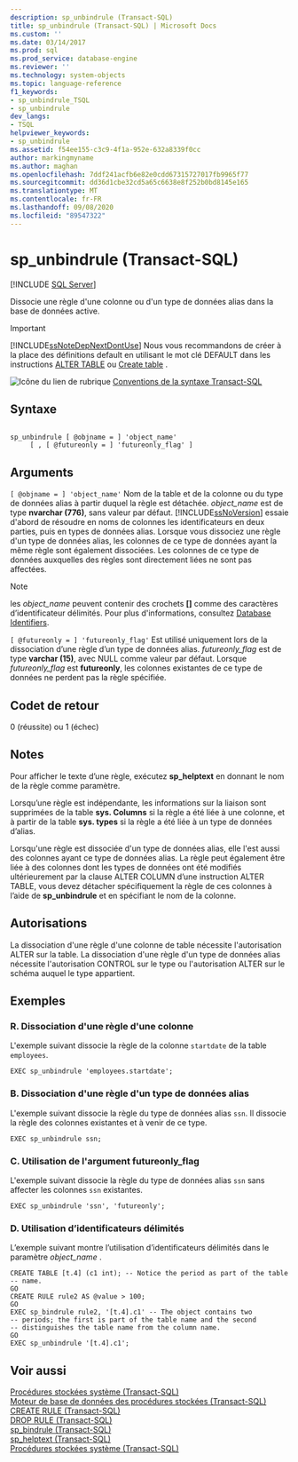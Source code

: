 ```yaml
---
description: sp_unbindrule (Transact-SQL)
title: sp_unbindrule (Transact-SQL) | Microsoft Docs
ms.custom: ''
ms.date: 03/14/2017
ms.prod: sql
ms.prod_service: database-engine
ms.reviewer: ''
ms.technology: system-objects
ms.topic: language-reference
f1_keywords:
- sp_unbindrule_TSQL
- sp_unbindrule
dev_langs:
- TSQL
helpviewer_keywords:
- sp_unbindrule
ms.assetid: f54ee155-c3c9-4f1a-952e-632a8339f0cc
author: markingmyname
ms.author: maghan
ms.openlocfilehash: 7ddf241acfb6e82e0cdd67315727017fb9965f77
ms.sourcegitcommit: dd36d1cbe32cd5a65c6638e8f252b0bd8145e165
ms.translationtype: MT
ms.contentlocale: fr-FR
ms.lasthandoff: 09/08/2020
ms.locfileid: "89547322"
---
```

# <a name="sp_unbindrule-transact-sql"></a>sp_unbindrule (Transact-SQL)
[!INCLUDE [SQL Server](../../includes/applies-to-version/sqlserver.md)]

  Dissocie une règle d'une colonne ou d'un type de données alias dans la base de données active.  
  
> [!IMPORTANT]  
>  [!INCLUDE[ssNoteDepNextDontUse](../../includes/ssnotedepnextdontuse-md.md)] Nous vous recommandons de créer à la place des définitions default en utilisant le mot clé DEFAULT dans les instructions [ALTER TABLE](../../t-sql/statements/alter-table-transact-sql.md) ou [Create table](../../t-sql/statements/create-table-transact-sql.md) .  
  
 ![Icône du lien de rubrique](../../database-engine/configure-windows/media/topic-link.gif "Icône du lien de rubrique") [Conventions de la syntaxe Transact-SQL](../../t-sql/language-elements/transact-sql-syntax-conventions-transact-sql.md)  
  
## <a name="syntax"></a>Syntaxe  
  
```  
  
sp_unbindrule [ @objname = ] 'object_name'   
     [ , [ @futureonly = ] 'futureonly_flag' ]  
```  
  
## <a name="arguments"></a>Arguments  
`[ @objname = ] 'object_name'` Nom de la table et de la colonne ou du type de données alias à partir duquel la règle est détachée. *object_name* est de type **nvarchar (776)**, sans valeur par défaut. [!INCLUDE[ssNoVersion](../../includes/ssnoversion-md.md)] essaie d'abord de résoudre en noms de colonnes les identificateurs en deux parties, puis en types de données alias. Lorsque vous dissociez une règle d'un type de données alias, les colonnes de ce type de données ayant la même règle sont également dissociées. Les colonnes de ce type de données auxquelles des règles sont directement liées ne sont pas affectées.  
  
> [!NOTE]  
>  les *object_name* peuvent contenir des crochets **[]** comme des caractères d’identificateur délimités. Pour plus d'informations, consultez [Database Identifiers](../../relational-databases/databases/database-identifiers.md).  
  
`[ @futureonly = ] 'futureonly_flag'` Est utilisé uniquement lors de la dissociation d’une règle d’un type de données alias. *futureonly_flag* est de type **varchar (15)**, avec NULL comme valeur par défaut. Lorsque *futureonly_flag* est **futureonly**, les colonnes existantes de ce type de données ne perdent pas la règle spécifiée.  
  
## <a name="return-code-values"></a>Codet de retour  
 0 (réussite) ou 1 (échec)  
  
## <a name="remarks"></a>Notes  
 Pour afficher le texte d’une règle, exécutez **sp_helptext** en donnant le nom de la règle comme paramètre.  
  
 Lorsqu’une règle est indépendante, les informations sur la liaison sont supprimées de la table **sys. Columns** si la règle a été liée à une colonne, et à partir de la table **sys. types** si la règle a été liée à un type de données d’alias.  
  
 Lorsqu'une règle est dissociée d'un type de données alias, elle l'est aussi des colonnes ayant ce type de données alias. La règle peut également être liée à des colonnes dont les types de données ont été modifiés ultérieurement par la clause ALTER COLUMN d’une instruction ALTER TABLE, vous devez détacher spécifiquement la règle de ces colonnes à l’aide de **sp_unbindrule** et en spécifiant le nom de la colonne.  
  
## <a name="permissions"></a>Autorisations  
 La dissociation d'une règle d'une colonne de table nécessite l'autorisation ALTER sur la table. La dissociation d'une règle d'un type de données alias nécessite l'autorisation CONTROL sur le type ou l'autorisation ALTER sur le schéma auquel le type appartient.  
  
## <a name="examples"></a>Exemples  
  
### <a name="a-unbinding-a-rule-from-a-column"></a>R. Dissociation d'une règle d'une colonne  
 L'exemple suivant dissocie la règle de la colonne `startdate` de la table `employees`.  
  
```  
EXEC sp_unbindrule 'employees.startdate';  
```  
  
### <a name="b-unbinding-a-rule-from-an-alias-data-type"></a>B. Dissociation d'une règle d'un type de données alias  
 L'exemple suivant dissocie la règle du type de données alias `ssn`. Il dissocie la règle des colonnes existantes et à venir de ce type.  
  
```  
EXEC sp_unbindrule ssn;  
```  
  
### <a name="c-using-futureonly_flag"></a>C. Utilisation de l'argument futureonly_flag  
 L'exemple suivant dissocie la règle du type de données alias `ssn` sans affecter les colonnes `ssn` existantes.  
  
```  
EXEC sp_unbindrule 'ssn', 'futureonly';  
```  
  
### <a name="d-using-delimited-identifiers"></a>D. Utilisation d’identificateurs délimités  
 L’exemple suivant montre l’utilisation d’identificateurs délimités dans le paramètre *object_name* .  
  
```  
CREATE TABLE [t.4] (c1 int); -- Notice the period as part of the table   
-- name.  
GO  
CREATE RULE rule2 AS @value > 100;  
GO  
EXEC sp_bindrule rule2, '[t.4].c1' -- The object contains two   
-- periods; the first is part of the table name and the second   
-- distinguishes the table name from the column name.  
GO  
EXEC sp_unbindrule '[t.4].c1';  
```  
  
## <a name="see-also"></a>Voir aussi  
 [Procédures stockées système &#40;Transact-SQL&#41;](../../relational-databases/system-stored-procedures/system-stored-procedures-transact-sql.md)   
 [Moteur de base de données des procédures stockées &#40;Transact-SQL&#41;](../../relational-databases/system-stored-procedures/database-engine-stored-procedures-transact-sql.md)   
 [CREATE RULE &#40;Transact-SQL&#41;](../../t-sql/statements/create-rule-transact-sql.md)   
 [DROP RULE &#40;Transact-SQL&#41;](../../t-sql/statements/drop-rule-transact-sql.md)   
 [sp_bindrule &#40;Transact-SQL&#41;](../../relational-databases/system-stored-procedures/sp-bindrule-transact-sql.md)   
 [sp_helptext &#40;Transact-SQL&#41;](../../relational-databases/system-stored-procedures/sp-helptext-transact-sql.md)   
 [Procédures stockées système &#40;Transact-SQL&#41;](../../relational-databases/system-stored-procedures/system-stored-procedures-transact-sql.md)  
  
  
